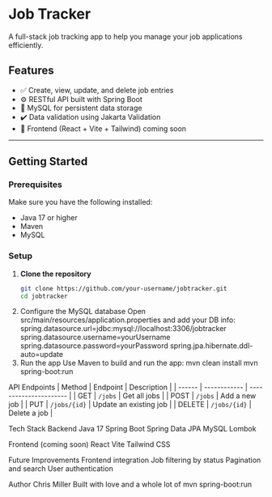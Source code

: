 # Job Tracker

A full-stack job tracking app to help you manage your job applications efficiently.

## Features

- ✅ Create, view, update, and delete job entries  
- ⚙️ RESTful API built with Spring Boot  
- 💾 MySQL for persistent data storage  
- ✔️ Data validation using Jakarta Validation  
- 🎨 Frontend (React + Vite + Tailwind) coming soon

---

## Getting Started

### Prerequisites

Make sure you have the following installed:

- Java 17 or higher  
- Maven  
- MySQL

### Setup

1. **Clone the repository**
   ```bash
   git clone https://github.com/your-username/jobtracker.git
   cd jobtracker
2. Configure the MySQL database
   Open src/main/resources/application.properties and add your DB info:
   spring.datasource.url=jdbc:mysql://localhost:3306/jobtracker
   spring.datasource.username=yourUsername
   spring.datasource.password=yourPassword
   spring.jpa.hibernate.ddl-auto=update
3. Run the app
   Use Maven to build and run the app:
   mvn clean install
   mvn spring-boot:run

API Endpoints
| Method | Endpoint     | Description            |
| ------ | ------------ | ---------------------- |
| GET    | `/jobs`      | Get all jobs           |
| POST   | `/jobs`      | Add a new job          |
| PUT    | `/jobs/{id}` | Update an existing job |
| DELETE | `/jobs/{id}` | Delete a job           |

Tech Stack
Backend
Java 17
Spring Boot
Spring Data JPA
MySQL
Lombok

Frontend (coming soon)
React
Vite
Tailwind CSS

Future Improvements
Frontend integration
Job filtering by status
Pagination and search
User authentication

Author
Chris Miller
Built with love and a whole lot of mvn spring-boot:run


